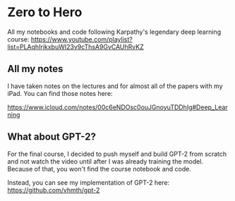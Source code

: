 # Zero to Hero
All my notebooks and code following Karpathy's legendary deep learning course:
https://www.youtube.com/playlist?list=PLAqhIrjkxbuWI23v9cThsA9GvCAUhRvKZ

## All my notes
I have taken notes on the lectures and for almost all of the papers with my iPad.
You can find those notes here:

https://www.icloud.com/notes/00c6eNDOsc0ouJGnoyuTDDhIg#Deep_Learning

## What about GPT-2?
For the final course, I decided to push myself and build GPT-2 from scratch and not
watch the video until after I was already training the model. Because of that, you
won't find the course notebook and code.

Instead, you can see my implementation of GPT-2 here:
https://github.com/vhmth/gpt-2
